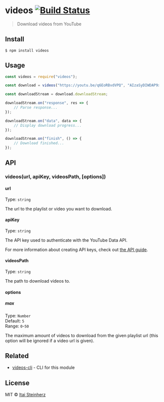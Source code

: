 # videos [![Build Status](https://travis-ci.org/itaisteinherz/videos.svg?branch=master)](https://travis-ci.org/itaisteinherz/videos)

> Download videos from YouTube


## Install

```
$ npm install videos
```


## Usage

```js
const videos = require("videos");

const download = videos("https://youtu.be/q6EoRBvdVPQ", "AIzaSyDIWDAP9xcj2cVu6TCY8z2uVH6Nb7TqUIM", "~/Music");

const downloadStream = download.downloadStream;

downloadStream.on("response", res => {
	// Parse response...
});

downloadStream.on("data", data => {
	// Display download progress...
});

downloadStream.on("finish", () => {
	// Download finished...
});
```


## API

### videos(url, apiKey, videosPath, [options])

#### url

Type: `string`

The url to the playlist or video you want to download.

#### apiKey

Type: `string`

The API key used to authenticate with the YouTube Data API.

For more information about creating API keys, check out [the API guide](https://developers.google.com/youtube/registering_an_application#Create_API_Keys).

#### videosPath

Type: `string`

The path to download videos to.

#### options

##### max

Type: `Number`<br>
Default: `5`<br>
Range: `0`-`50`

The maximum amount of videos to download from the given playlist url (this option will be ignored if a video url is given).


## Related

- [videos-cli](https://github.com/itaisteinherz/videos-cli) - CLI for this module


## License

MIT © [Itai Steinherz](https://github.com/itaisteinherz)
